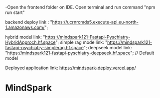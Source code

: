 -Open the frontend folder on IDE.
Open terminal and run command "npm run start"


backend deploy link : "https://ucrnrcmds5.execute-api.eu-north-1.amazonaws.com/";

hybrid model link: "https://mindspark121-Fastapi-Pyschiatry-HybridApproch.hf.space";
simple rag mode link: "https://mindspark121-fastapi-psychiatry-simplerag.hf.space";
deepseek model link: "https://mindspark121-fastapi-pyschiatry-deepseek.hf.space"; // Default model

Deployed application link: https://mindspark-deploy.vercel.app/


# MindSpark